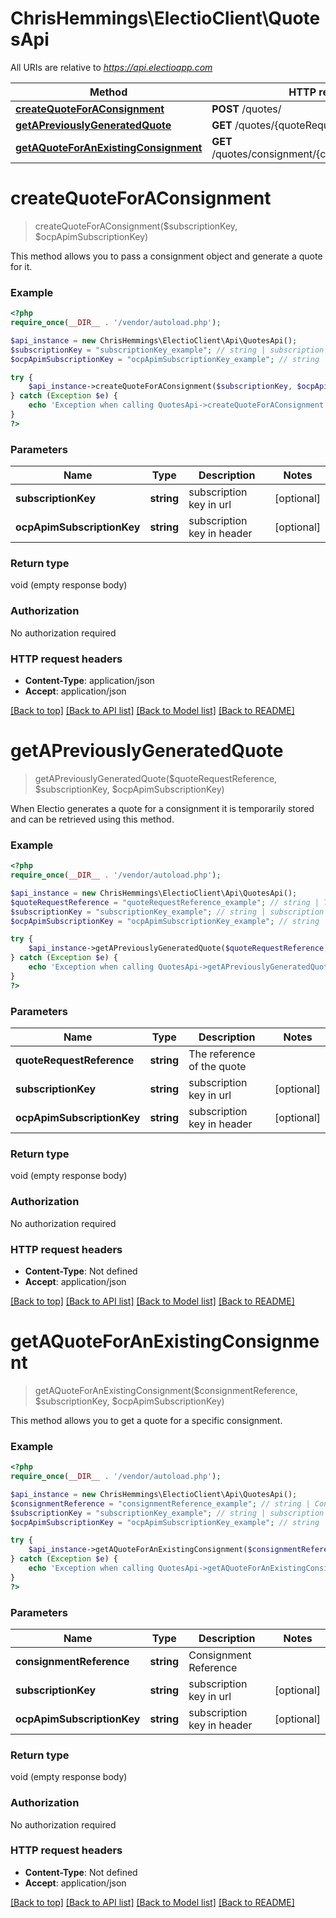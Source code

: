 # ChrisHemmings\ElectioClient\QuotesApi

All URIs are relative to *https://api.electioapp.com*

Method | HTTP request | Description
------------- | ------------- | -------------
[**createQuoteForAConsignment**](QuotesApi.md#createQuoteForAConsignment) | **POST** /quotes/ | 
[**getAPreviouslyGeneratedQuote**](QuotesApi.md#getAPreviouslyGeneratedQuote) | **GET** /quotes/{quoteRequestReference} | 
[**getAQuoteForAnExistingConsignment**](QuotesApi.md#getAQuoteForAnExistingConsignment) | **GET** /quotes/consignment/{consignmentReference} | 


# **createQuoteForAConsignment**
> createQuoteForAConsignment($subscriptionKey, $ocpApimSubscriptionKey)



This method allows you to pass a consignment object and generate a quote for it.

### Example
```php
<?php
require_once(__DIR__ . '/vendor/autoload.php');

$api_instance = new ChrisHemmings\ElectioClient\Api\QuotesApi();
$subscriptionKey = "subscriptionKey_example"; // string | subscription key in url
$ocpApimSubscriptionKey = "ocpApimSubscriptionKey_example"; // string | subscription key in header

try {
    $api_instance->createQuoteForAConsignment($subscriptionKey, $ocpApimSubscriptionKey);
} catch (Exception $e) {
    echo 'Exception when calling QuotesApi->createQuoteForAConsignment: ', $e->getMessage(), PHP_EOL;
}
?>
```

### Parameters

Name | Type | Description  | Notes
------------- | ------------- | ------------- | -------------
 **subscriptionKey** | **string**| subscription key in url | [optional]
 **ocpApimSubscriptionKey** | **string**| subscription key in header | [optional]

### Return type

void (empty response body)

### Authorization

No authorization required

### HTTP request headers

 - **Content-Type**: application/json
 - **Accept**: application/json

[[Back to top]](#) [[Back to API list]](../../README.md#documentation-for-api-endpoints) [[Back to Model list]](../../README.md#documentation-for-models) [[Back to README]](../../README.md)

# **getAPreviouslyGeneratedQuote**
> getAPreviouslyGeneratedQuote($quoteRequestReference, $subscriptionKey, $ocpApimSubscriptionKey)



When Electio generates a quote for a consignment it is temporarily stored and can be retrieved using this method.

### Example
```php
<?php
require_once(__DIR__ . '/vendor/autoload.php');

$api_instance = new ChrisHemmings\ElectioClient\Api\QuotesApi();
$quoteRequestReference = "quoteRequestReference_example"; // string | The reference of the quote
$subscriptionKey = "subscriptionKey_example"; // string | subscription key in url
$ocpApimSubscriptionKey = "ocpApimSubscriptionKey_example"; // string | subscription key in header

try {
    $api_instance->getAPreviouslyGeneratedQuote($quoteRequestReference, $subscriptionKey, $ocpApimSubscriptionKey);
} catch (Exception $e) {
    echo 'Exception when calling QuotesApi->getAPreviouslyGeneratedQuote: ', $e->getMessage(), PHP_EOL;
}
?>
```

### Parameters

Name | Type | Description  | Notes
------------- | ------------- | ------------- | -------------
 **quoteRequestReference** | **string**| The reference of the quote |
 **subscriptionKey** | **string**| subscription key in url | [optional]
 **ocpApimSubscriptionKey** | **string**| subscription key in header | [optional]

### Return type

void (empty response body)

### Authorization

No authorization required

### HTTP request headers

 - **Content-Type**: Not defined
 - **Accept**: application/json

[[Back to top]](#) [[Back to API list]](../../README.md#documentation-for-api-endpoints) [[Back to Model list]](../../README.md#documentation-for-models) [[Back to README]](../../README.md)

# **getAQuoteForAnExistingConsignment**
> getAQuoteForAnExistingConsignment($consignmentReference, $subscriptionKey, $ocpApimSubscriptionKey)



This method allows you to get a quote for a specific consignment.

### Example
```php
<?php
require_once(__DIR__ . '/vendor/autoload.php');

$api_instance = new ChrisHemmings\ElectioClient\Api\QuotesApi();
$consignmentReference = "consignmentReference_example"; // string | Consignment Reference
$subscriptionKey = "subscriptionKey_example"; // string | subscription key in url
$ocpApimSubscriptionKey = "ocpApimSubscriptionKey_example"; // string | subscription key in header

try {
    $api_instance->getAQuoteForAnExistingConsignment($consignmentReference, $subscriptionKey, $ocpApimSubscriptionKey);
} catch (Exception $e) {
    echo 'Exception when calling QuotesApi->getAQuoteForAnExistingConsignment: ', $e->getMessage(), PHP_EOL;
}
?>
```

### Parameters

Name | Type | Description  | Notes
------------- | ------------- | ------------- | -------------
 **consignmentReference** | **string**| Consignment Reference |
 **subscriptionKey** | **string**| subscription key in url | [optional]
 **ocpApimSubscriptionKey** | **string**| subscription key in header | [optional]

### Return type

void (empty response body)

### Authorization

No authorization required

### HTTP request headers

 - **Content-Type**: Not defined
 - **Accept**: application/json

[[Back to top]](#) [[Back to API list]](../../README.md#documentation-for-api-endpoints) [[Back to Model list]](../../README.md#documentation-for-models) [[Back to README]](../../README.md)

